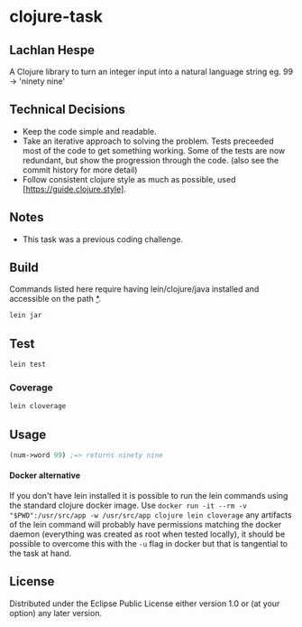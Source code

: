 # clojure-task

## Lachlan Hespe

A Clojure library to turn an integer input into a natural language string eg. 99 -> 'ninety nine'

## Technical Decisions

- Keep the code simple and readable.
- Take an iterative approach to solving the problem. Tests preceeded most of the code  to get something working. Some of the tests are now redundant, but show the progression through the code. (also see the commit history for more detail)
- Follow consistent clojure style as much as possible, used [https://guide.clojure.style].

## Notes

- This task was a previous coding challenge.

## Build

Commands listed here require having lein/clojure/java installed and accessible on the path [*](#Docker-alternative).

```bash
lein jar
```

## Test

```bash
lein test
```

### Coverage

```bash
lein cloverage
```

## Usage

```clojure
(num->word 99) ;=> returns ninety nine
```

#### Docker alternative

If you don't have lein installed it is possible to run the lein commands using the standard clojure docker image. Use `docker run -it --rm -v "$PWD":/usr/src/app -w /usr/src/app clojure lein cloverage` any artifacts of the lein command will probably have permissions matching the docker daemon (everything was created as root when tested locally), it should be possible to overcome this with the `-u` flag in docker but that is tangential to the task at hand.


## License

Distributed under the Eclipse Public License either version 1.0 or (at your option) any later version.
